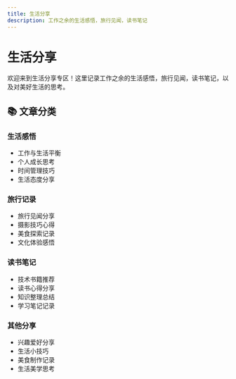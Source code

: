 ```yaml
---
title: 生活分享
description: 工作之余的生活感悟，旅行见闻，读书笔记
---
```


# 生活分享

欢迎来到生活分享专区！这里记录工作之余的生活感悟，旅行见闻，读书笔记，以及对美好生活的思考。

## 📚 文章分类

### 生活感悟

- 工作与生活平衡
- 个人成长思考
- 时间管理技巧
- 生活态度分享

### 旅行记录

- 旅行见闻分享
- 摄影技巧心得
- 美食探索记录
- 文化体验感悟

### 读书笔记

- 技术书籍推荐
- 读书心得分享
- 知识整理总结
- 学习笔记记录

### 其他分享

- 兴趣爱好分享
- 生活小技巧
- 美食制作记录
- 生活美学思考
